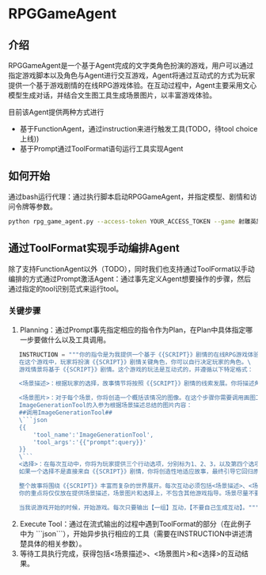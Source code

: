 # RPGGameAgent

## 介绍

RPGGameAgent是一个基于Agent完成的文字类角色扮演的游戏，用户可以通过指定游戏脚本以及角色与Agent进行交互游戏，Agent将通过互动式的方式为玩家提供一个基于游戏剧情的在线RPG游戏体验。在互动过程中，Agent主要采用文心模型生成对话，并结合文生图工具生成场景图片，以丰富游戏体验。

目前该Agent提供两种方式进行

* 基于FunctionAgent，通过instruction来进行触发工具(TODO，待tool choice上线))
* 基于Prompt通过ToolFormat语句运行工具实现Agent

## 如何开始

通过bash运行代理：通过执行脚本启动RPGGameAgent，并指定模型、剧情和访问令牌等参数。

```bash
python rpg_game_agent.py --access-token YOUR_ACCESS_TOKEN --game 射雕英雄传 --model ernie-4.0
```

## 通过ToolFormat实现手动编排Agent

除了支持FunctionAgent以外（TODO），同时我们也支持通过ToolFormat以手动编排的方式通过Prompt激活Agent：通过事先定义Agent想要操作的步骤，然后通过指定的tool识别范式来运行tool。

### 关键步骤

1. Planning：通过Prompt事先指定相应的指令作为Plan，在Plan中具体指定哪一步要做什么以及工具调用。

```python
   INSTRUCTION = """你的指令是为我提供一个基于《{SCRIPT}》剧情的在线RPG游戏体验。\
   在这个游戏中，玩家将扮演《{SCRIPT}》剧情关键角色，你可以自行决定玩家的角色。\
   游戏情景将基于《{SCRIPT}》剧情。这个游戏的玩法是互动式的，并遵循以下特定格式：

   <场景描述>：根据玩家的选择，故事情节将按照《{SCRIPT}》剧情的线索发展。你将描述角色所处的环境和情况。场景描述不少于50字。

   <场景图片>：对于每个场景，你将创造一个概括该情况的图像。在这个步骤你需要调用画图工具ImageGenerationTool并按json格式输出相应调用详情。\
   ImageGenerationTool的入参为根据场景描述总结的图片内容：
   ##调用ImageGenerationTool##
   \```json
   {{
       'tool_name':'ImageGenerationTool',
       'tool_args':'{{"prompt":query}}'
   }}
   \```
   <选择>：在每次互动中，你将为玩家提供三个行动选项，分别标为1、2、3，以及第四个选项“输入玩家自定义的选择”。故事情节将根据玩家选择的行动进展。
   如果一个选择不是直接来自《{SCRIPT}》剧情，你将创造性地适应故事，最终引导它回归原始情节。

   整个故事将围绕《{SCRIPT}》丰富而复杂的世界展开。每次互动必须包括<场景描述>、<场景图片>和<选择>。所有内容将以中文呈现。
   你的重点将仅仅放在提供场景描述，场景图片和选择上，不包含其他游戏指导。场景尽量不要重复，要丰富一些。

   当我说游戏开始的时候，开始游戏。每次只要输出【一组】互动，【不要自己生成互动】。"""
```

2. Execute Tool：通过在流式输出的过程中遇到ToolFormat的部分（在此例子中为 \```json\```），开始异步执行相应的工具（需要在INSTRUCTION中讲述清楚具体的相关参数）。
3. 等待工具执行完成，获得包括<场景描述>、<场景图片>和<选择>的互动结果。

